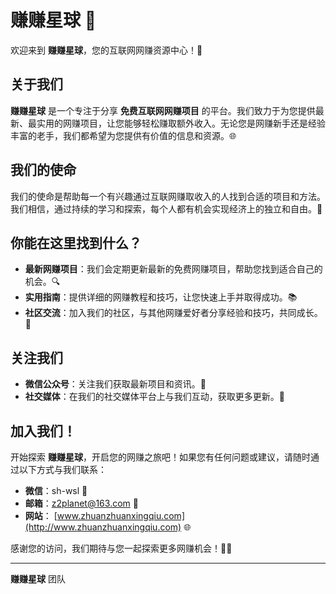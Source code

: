 
# 赚赚星球 🌟

欢迎来到 **赚赚星球**，您的互联网网赚资源中心！🚀

## 关于我们

**赚赚星球** 是一个专注于分享 **免费互联网网赚项目** 的平台。我们致力于为您提供最新、最实用的网赚项目，让您能够轻松赚取额外收入。无论您是网赚新手还是经验丰富的老手，我们都希望为您提供有价值的信息和资源。🌐

## 我们的使命

我们的使命是帮助每一个有兴趣通过互联网赚取收入的人找到合适的项目和方法。我们相信，通过持续的学习和探索，每个人都有机会实现经济上的独立和自由。💪

## 你能在这里找到什么？

- **最新网赚项目**：我们会定期更新最新的免费网赚项目，帮助您找到适合自己的机会。🔍
- **实用指南**：提供详细的网赚教程和技巧，让您快速上手并取得成功。📚
- **社区交流**：加入我们的社区，与其他网赚爱好者分享经验和技巧，共同成长。🌟

## 关注我们

- **微信公众号**：关注我们获取最新项目和资讯。📱
- **社交媒体**：在我们的社交媒体平台上与我们互动，获取更多更新。📣

## 加入我们！

开始探索 **赚赚星球**，开启您的网赚之旅吧！如果您有任何问题或建议，请随时通过以下方式与我们联系：

- **微信**：sh-wsl 📱
- **邮箱**：z2planet@163.com 📧
- **网站**： [www.zhuanzhuanxingqiu.com](http://www.zhuanzhuanxingqiu.com) 🌐

感谢您的访问，我们期待与您一起探索更多网赚机会！🌟🚀

---

**赚赚星球** 团队
